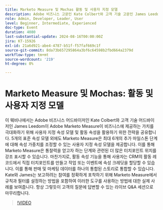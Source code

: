 ```yaml
---
title: Marketo Measure 및 Mochas 활동 및 사용자 지정 모델
description: Adobe 비즈니스 고문인 Kate Colbert와 고객 기술 고문인 James Leedom과 함께 Adobe Marketo Measure에서 사용자 정의 속성 모델 및 활동 속성 을 활용하기 위한 전략을 살펴보고 실제 사례를 보여주고 라이브 Q&A 세션을 통해 결론을 맺습니다.
role: Admin, Developer, Leader, User
level: Beginner, Intermediate, Experienced
doc-type: Event
duration: 4080
last-substantial-update: 2024-08-16T00:00:00Z
jira: KT-15926
exl-id: 21a6d921-abe4-4787-b51f-f57faf669c1f
source-git-commit: 8da73b657295864a3bf6c64598b2fbd664a2379d
workflow-type: tm+mt
source-wordcount: '219'
ht-degree: 0%

---
```


# Marketo Measure 및 Mochas: 활동 및 사용자 지정 모델

이 웨비나에서는 Adobe 비즈니스 어드바이저인 Kate Colbert와 고객 기술 어드바이저인 James Leedom이 Adobe Marketo Measure이 비즈니스에 제공하는 가치를 극대화하기 위해 사용자 지정 속성 모델 및 활동 속성을 활용하기 위한 전략을 공유합니다. 5개의 표준 속성 모델 외에도 Marketo Measure은 최대 6개의 추가 마일스톤 단계에 대해 속성 가중치를 조정할 수 있는 사용자 지정 속성 모델을 제공합니다. 이를 통해 Marketo Measure은 통찰력을 얻고자 하는 단계와 관련된 더 많은 터치포인트 위치를 강조 표시할 수 있습니다. 마찬가지로, 활동 속성 기능을 통해 사용자는 CRM의 활동 레코드에서 직접 터치포인트를 만들고 작업 또는 이벤트에 속성 크레딧을 할당할 수 있습니다. 이를 통해 판매 및 마케팅 데이터를 하나의 통합된 스토리로 통합할 수 있습니다. Kate와 James는 보고하려는 참여를 정확하게 포착하기 위해 Marketo Measure에서 규칙과 필터를 설정하는 방법을 포함하여 이러한 도구를 사용하는 방법에 대한 실제 사례를 보여줍니다. 항상 그렇듯이 고객의 질문에 답변할 수 있는 라이브 Q&amp;A 세션으로 마무리합니다.

>[!VIDEO](https://video.tv.adobe.com/v/3432603/?learn=on)
